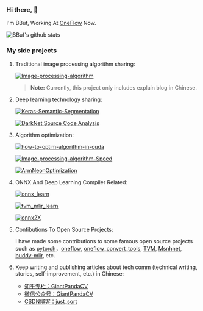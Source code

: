 ### Hi there, 👋

I'm BBuf, Working At [OneFlow](https://github.com/Oneflow-Inc/oneflow) Now.

![BBuf's github stats](https://github-readme-stats.vercel.app/api?username=BBuf&show_icons=true&theme=tokyonight)


### My side projects

1. Traditional image processing algorithm sharing:

    [![Image-processing-algorithm](https://github-readme-stats.vercel.app/api/pin?username=BBuf&repo=image-processing-algorithm&theme=radical)](https://github.com/BBuf/Image-processing-algorithm)

    > **Note:** Currently, this project only includes explain blog in Chinese.

2. Deep learning technology sharing:

   [![Keras-Semantic-Segmentation](https://github-readme-stats.vercel.app/api/pin?username=BBuf&repo=Keras-Semantic-Segmentation&theme=radical)](https://github.com/BBuf/Keras-Semantic-Segmentation)
   
   [![DarkNet Source Code Analysis](https://github-readme-stats.vercel.app/api/pin?username=BBuf&repo=DarkNet&theme=radical)](https://github.com/BBuf/Darknet)
   
3. Algorithm optimization:
    
    [![how-to-optim-algorithm-in-cuda](https://github-readme-stats.vercel.app/api/pin?username=BBuf&repo=how-to-optim-algorithm-in-cuda&theme=radical)](https://github.com/BBuf/how-to-optim-algorithm-in-cuda)

    [![Image-processing-algorithm-Speed](https://github-readme-stats.vercel.app/api/pin?username=BBuf&repo=Image-processing-algorithm-Speed&theme=radical)](https://github.com/BBuf/Image-processing-algorithm-Speed)
  
    [![ArmNeonOptimization](https://github-readme-stats.vercel.app/api/pin?username=BBuf&repo=ArmNeonOptimization&theme=radical)](https://github.com/BBuf/ArmNeonOptimization)

4. ONNX And Deep Learning Compiler Related:

    [![onnx_learn](https://github-readme-stats.vercel.app/api/pin?username=BBuf&repo=onnx_learn&theme=radical)](https://github.com/BBuf/onnx_learn)
    
    [![tvm_mlir_learn](https://github-readme-stats.vercel.app/api/pin?username=BBuf&repo=tvm_mlir_learn&theme=radical)](https://github.com/BBuf/tvm_mlir_learn)
    
    [![onnx2X](https://github-readme-stats.vercel.app/api/pin?username=BBuf&repo=onnx2X&theme=radical)](https://github.com/BBuf/onnx2X)

5. Contibutions To Open Source Projects:

    I have made some contributions to some famous open source projects such as [pytorch](https://github.com/pytorch/pytorch)，[oneflow](https://github.com/Oneflow-Inc/oneflow), [oneflow_convert_tools](https://github.com/Oneflow-Inc/oneflow_convert_tools), [TVM](https://github.com/apache/tvm), [Msnhnet](https://github.com/msnh2012/Msnhnet), [buddy-mlir](https://github.com/buddy-compiler/buddy-mlir), etc. 
    
6. Keep writing and publishing articles about tech comm (technical writing, stories, self-improvement, etc.) in Chinese:

    - [知乎专栏：GiantPandaCV](https://www.zhihu.com/column/giantpandacv)
    - [微信公众号：GiantPandaCV](https://img-blog.csdnimg.cn/20210507093115219.png)
    - [CSDN博客：just_sort](https://blog.csdn.net/just_sort/)
